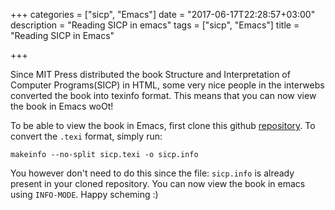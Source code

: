+++
categories = ["sicp", "Emacs"]
date = "2017-06-17T22:28:57+03:00"
description = "Reading SICP in emacs"
tags = ["sicp", "Emacs"]
title = "Reading SICP in Emacs"

+++

Since MIT Press distributed the book Structure and Interpretation of Computer Programs(SICP) in HTML, some very nice people in the interwebs converted the book into texinfo format. This means that you can now view the book in Emacs woOt!

To be able to view the book in Emacs, first clone this github [repository](https://github.com/webframp/sicp-info ). To convert the `.texi` format, simply run:

```
makeinfo --no-split sicp.texi -o sicp.info
```

You however don't need to do this since the file: `sicp.info` is already present in your cloned repository. You can now view the book in emacs using `INFO-MODE`. Happy scheming :)

